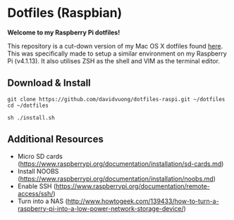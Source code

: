 # Dotfiles (Raspbian)

**Welcome to my Raspberry Pi dotfiles!**

This repository is a cut-down version of my Mac OS X dotfiles found [here](https://github.com/davidvuong/dotfiles). This was specifically made to setup a similar environment on my Raspberry Pi (v4.1.13). It also utilises ZSH as the shell and VIM as the terminal editor.

## Download & Install

```
git clone https://github.com/davidvuong/dotfiles-raspi.git ~/dotfiles
cd ~/dotfiles

sh ./install.sh
```

## Additional Resources

* Micro SD cards (https://www.raspberrypi.org/documentation/installation/sd-cards.md)
* Install NOOBS (https://www.raspberrypi.org/documentation/installation/noobs.md)
* Enable SSH (https://www.raspberrypi.org/documentation/remote-access/ssh/)
* Turn into a NAS (http://www.howtogeek.com/139433/how-to-turn-a-raspberry-pi-into-a-low-power-network-storage-device/)
